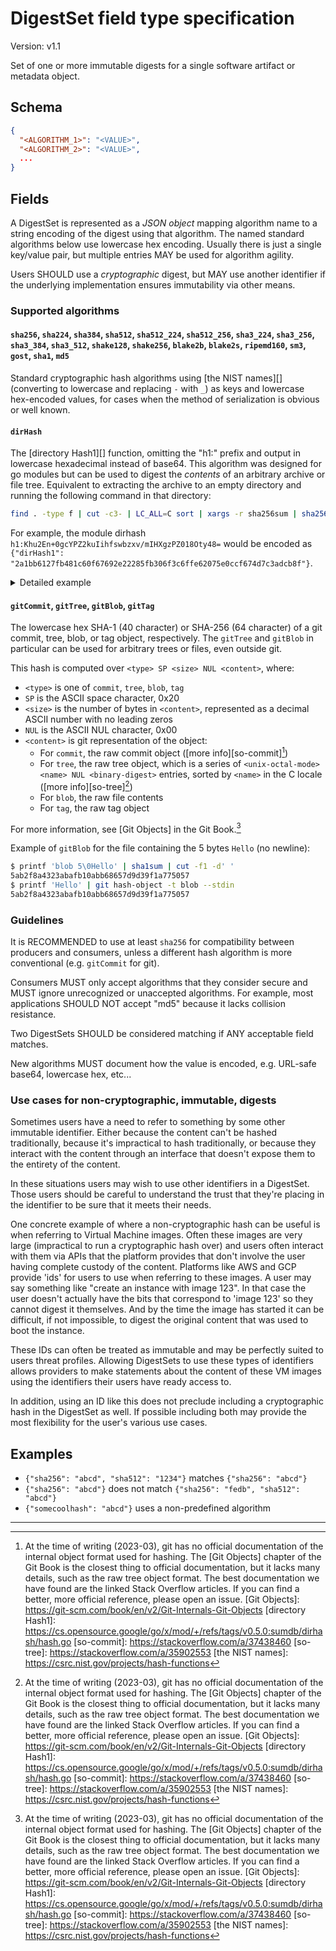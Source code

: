 # DigestSet field type specification

Version: v1.1

Set of one or more immutable digests for a single software artifact or metadata
object.

## Schema

```json
{
  "<ALGORITHM_1>": "<VALUE>",
  "<ALGORITHM_2>": "<VALUE>",
  ...
}
```

## Fields

A DigestSet is represented as a *JSON object* mapping algorithm name to a string
encoding of the digest using that algorithm. The named standard algorithms below
use lowercase hex encoding. Usually there is just a single key/value pair, but
multiple entries MAY be used for algorithm agility.

Users SHOULD use a *cryptographic* digest, but MAY use another identifier if the
underlying implementation ensures immutability via other means.

### Supported algorithms

#### `sha256`, `sha224`, `sha384`, `sha512`, `sha512_224`, `sha512_256`, `sha3_224`, `sha3_256`, `sha3_384`, `sha3_512`, `shake128`, `shake256`, `blake2b`, `blake2s`, `ripemd160`, `sm3`, `gost`, `sha1`, `md5`

Standard cryptographic hash algorithms using [the NIST names][] (converting to
lowercase and replacing `-` with `_`) as keys and lowercase hex-encoded values,
for cases when the method of serialization is obvious or well known.

#### `dirHash`

The [directory Hash1][] function, omitting the "h1:" prefix and output in
lowercase hexadecimal instead of base64. This algorithm was designed for go
modules but can be used to digest the *contents* of an arbitrary archive or file
tree. Equivalent to extracting the archive to an empty directory and running the
following command in that directory:

```bash
find . -type f | cut -c3- | LC_ALL=C sort | xargs -r sha256sum | sha256sum | cut -f1 -d' '
```

For example, the module dirhash
`h1:Khu2En+0gcYPZ2kuIihfswbzxv/mIHXgzPZ018Oty48=` would be encoded as
`{"dirHash1":
"2a1bb6127fb481c60f67692e22285fb306f3c6ffe62075e0ccf674d7c3adcb8f"}`.

<details>
<summary>Detailed example</summary>

The go module `github.com/marklodato/go-hello-world@v0.0.1` has module dirhash
`h1:Khu2En+0gcYPZ2kuIihfswbzxv/mIHXgzPZ018Oty48=`:

```bash
$ curl https://sum.golang.org/lookup/github.com/marklodato/go-hello-world@v0.0.1
...
github.com/marklodato/go-hello-world v0.0.1 h1:Khu2En+0gcYPZ2kuIihfswbzxv/mIHXgzPZ018Oty48=
...
```

To compute the dirhash by hand, first fetch the module archive and extract it to
an empty directory:

```bash
curl -O https://proxy.golang.org/github.com/marklodato/go-hello-world/@v/v0.0.1.zip
mkdir tmp
cd tmp
unzip ../v0.0.1.zip
```

We can see all of the files in the directory using the first part of the command
above:

```bash
$ find . -type f | cut -c3- | LC_ALL=C sort | xargs -r sha256sum
3a137eef6458bfb76bb2c63fc29ffc7166604d2d2e09ed9d8250a534122a8364  github.com/marklodato/go-hello-world@v0.0.1/README.md
28e7c942a036902d981759d0bf5704d2bfc7cb500caf68b84711b234af01c6a5  github.com/marklodato/go-hello-world@v0.0.1/go.mod
ddc4da627d9a9f45fb29641a1b185d6f53287ecfd921aacbf4fe54b7a86fe8d1  github.com/marklodato/go-hello-world@v0.0.1/main.go
```

The dirhash is the sha256 sum over the output of the previous command:

```bash
$ find . -type f | cut -c3- | LC_ALL=C sort | xargs -r sha256sum | sha256sum | cut -f1 -d' '
2a1bb6127fb481c60f67692e22285fb306f3c6ffe62075e0ccf674d7c3adcb8f
```

This is equivalent to the base64 encoded version:

```bash
$ echo '2a1bb6127fb481c60f67692e22285fb306f3c6ffe62075e0ccf674d7c3adcb8f' | xxd -r -p | {printf 'h1:'; base64}
h1:Khu2En+0gcYPZ2kuIihfswbzxv/mIHXgzPZ018Oty48=
```

</details>

#### `gitCommit`, `gitTree`, `gitBlob`, `gitTag`

The lowercase hex SHA-1 (40 character) or SHA-256 (64 character) of a git
commit, tree, blob, or tag object, respectively. The `gitTree` and `gitBlob` in
particular can be used for arbitrary trees or files, even outside git.

This hash is computed over `<type> SP <size> NUL <content>`, where:

-   `<type>` is one of `commit`, `tree`, `blob`, `tag`
-   `SP` is the ASCII space character, 0x20
-   `<size>` is the number of bytes in `<content>`, represented as a decimal
    ASCII number with no leading zeros
-   `NUL` is the ASCII NUL character, 0x00
-   `<content>` is git representation of the object:
    -   For `commit`, the raw commit object ([more info][so-commit][^git-docs])
    -   For `tree`, the raw tree object, which is a series of `<unix-octal-mode>
        <name> NUL <binary-digest>` entries, sorted by `<name>` in the C locale
        ([more info][so-tree][^git-docs])
    -   For `blob`, the raw file contents
    -   For `tag`, the raw tag object

For more information, see [Git Objects] in the Git Book.[^git-docs]

Example of `gitBlob` for the file containing the 5 bytes `Hello` (no newline):

```bash
$ printf 'blob 5\0Hello' | sha1sum | cut -f1 -d' '
5ab2f8a4323abafb10abb68657d9d39f1a775057
$ printf 'Hello' | git hash-object -t blob --stdin
5ab2f8a4323abafb10abb68657d9d39f1a775057
```

### Guidelines

It is RECOMMENDED to use at least `sha256` for compatibility between producers
and consumers, unless a different hash algorithm is more conventional (e.g.
`gitCommit` for git).

Consumers MUST only accept algorithms that they consider secure and MUST ignore
unrecognized or unaccepted algorithms. For example, most applications SHOULD NOT
accept "md5" because it lacks collision resistance.

Two DigestSets SHOULD be considered matching if ANY acceptable field matches.

New algorithms MUST document how the value is encoded, e.g. URL-safe base64,
lowercase hex, etc...

### Use cases for non-cryptographic, immutable, digests

Sometimes users have a need to refer to something by some other immutable
identifier. Either because the content can't be hashed traditionally, because
it's impractical to hash traditionally, or because they interact with the
content through an interface that doesn't expose them to the entirety of the
content.

In these situations users may wish to use other identifiers in a DigestSet.
Those users should be careful to understand the trust that they're placing in
the identifier to be sure that it meets their needs.

One concrete example of where a non-cryptographic hash can be useful is when
referring to Virtual Machine images. Often these images are very large
(impractical to run a cryptographic hash over) and users often interact with
them via APIs that the platform provides that don't involve the user having
complete custody of the content. Platforms like AWS and GCP provide 'ids' for
users to use when referring to these images. A user may say something like
"create an instance with image 123". In that case the user doesn't actually have
the bits that correspond to 'image 123' so they cannot digest it themselves. And
by the time the image has started it can be difficult, if not impossible, to
digest the original content that was used to boot the instance.

These IDs can often be treated as immutable and may be perfectly suited to users
threat profiles. Allowing DigestSets to use these types of identifiers allows
providers to make statements about the content of these VM images using the
identifiers their users have ready access to.

In addition, using an ID like this does not preclude including a cryptographic
hash in the DigestSet as well. If possible including both may provide the most
flexibility for the user's various use cases.

## Examples

-   `{"sha256": "abcd", "sha512": "1234"}` matches `{"sha256": "abcd"}`
-   `{"sha256": "abcd"}` does not match `{"sha256": "fedb", "sha512": "abcd"}`
-   `{"somecoolhash": "abcd"}` uses a non-predefined algorithm

<!-- Add a horizontal rule to separate footnotes -->

--------------------------------------------------------------------------------

[^git-docs]: At the time of writing (2023-03), git has no official documentation
    of the internal object format used for hashing. The [Git Objects]
    chapter of the Git Book is the closest thing to official
    documentation, but it lacks many details, such as the raw tree
    object format. The best documentation we have found are the linked
    Stack Overflow articles. If you can find a better, more official
    reference, please open an issue.
[Git Objects]: https://git-scm.com/book/en/v2/Git-Internals-Git-Objects
[directory Hash1]: https://cs.opensource.google/go/x/mod/+/refs/tags/v0.5.0:sumdb/dirhash/hash.go
[so-commit]: https://stackoverflow.com/a/37438460
[so-tree]: https://stackoverflow.com/a/35902553
[the NIST names]: https://csrc.nist.gov/projects/hash-functions
